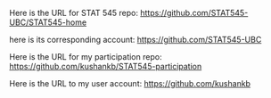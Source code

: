 Here is the URL for STAT 545 repo:
https://github.com/STAT545-UBC/STAT545-home

here is its corresponding account:
https://github.com/STAT545-UBC


Here is the URL for my participation repo:
https://github.com/kushankb/STAT545-participation

Here is the URL to my user account:
https://github.com/kushankb
